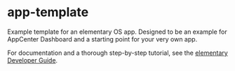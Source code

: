 # app-template

Example template for an elementary OS app. Designed to be an example for AppCenter Dashboard and a starting point for your very own app.

For documentation and a thorough step-by-step tutorial, see the [elementary Developer Guide](https://elementary.io/docs/code/getting-started).
